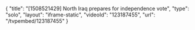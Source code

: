 {
    "title": "[1508521429] North Iraq prepares for independence vote",
    "type": "solo",
    "layout": "iframe-static",
    "videoId": "123187455",
    "url": "\/tvpembed\/123187455"
}